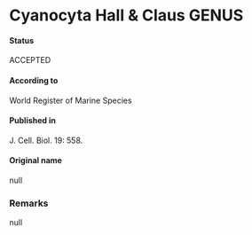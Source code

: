 Cyanocyta Hall & Claus GENUS
=======

#### Status
ACCEPTED

#### According to
World Register of Marine Species

#### Published in
J. Cell. Biol. 19: 558.

#### Original name
null

### Remarks
null